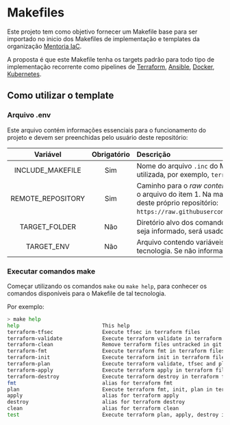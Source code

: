 # Makefiles

Este projeto tem como objetivo fornecer um Makefile base para ser importado no inicio dos Makefiles de implementação e templates da organização [Mentoria IaC](https://github.com/mentoriaiac).

A proposta é que este Makefile tenha os targets padrão para todo tipo de implementação recorrente como pipelines de [Terraform](https://www.terraform.io/), [Ansible](https://www.ansible.com/), [Docker](https://www.docker.com/), [Kubernetes](https://kubernetes.io/pt/).

## Como utilizar o template

### Arquivo .env

Este arquivo contém informações essenciais para o funcionamento do projeto e devem ser preenchidas pelo usuário deste repositório:

|   Variável         |  Obrigatório   | Descrição     |
|    :---:           |     :---:      | :---          |
| INCLUDE_MAKEFILE   |   Sim          | Nome do arquivo `.inc` do Makefile de uma tecnologia que será utilizada, por exemplo, `terraform.inc`. |
| REMOTE_REPOSITORY  |   Sim          | Caminho para o _raw content_ do repositório do Github que contém o arquivo do item 1. Na maior parte das vezes, será o caminho deste próprio repositório: `https://raw.githubusercontent.com/mentoriaiac/Makefiles/main`. |
| TARGET_FOLDER      |   Não          | Diretório alvo dos comandos executados pelo Makefile. Caso não seja informado, será usado o diretório raiz deste projeto. |
| TARGET_ENV         |   Não          | Arquivo contendo variáveis de ambiente específico de uma tecnologia. Se não informado, será usado o arquivo `.env`. |



### Executar comandos make

Começar utilizando os comandos `make` ou `make help`, para conhecer os comandos disponíveis para o Makefile de tal tecnologia.

Por exemplo:

```sh
> make help
help                           This help
terraform-tfsec                Execute tfsec in terraform files
terraform-validate             Execute terraform validate in terraform files
terraform-clean                Remove terraform files untracked in git
terraform-fmt                  Execute terraform fmt in terraform files
terraform-init                 Execute terraform init in terraform files
terraform-plan                 Execute terraform validate, tfsec and plan in terraform files
terraform-apply                Execute terraform apply in terraform files
terraform-destroy              Execute terraform destroy in terraform files
fmt                            alias for terraform fmt
plan                           Execute terraform fmt, init, plan in terraform files
apply                          alias for terraform apply
destroy                        alias for terraform destroy
clean                          alias for terraform clean
test                           Execute terraform plan, apply, destroy in terraform files
```

